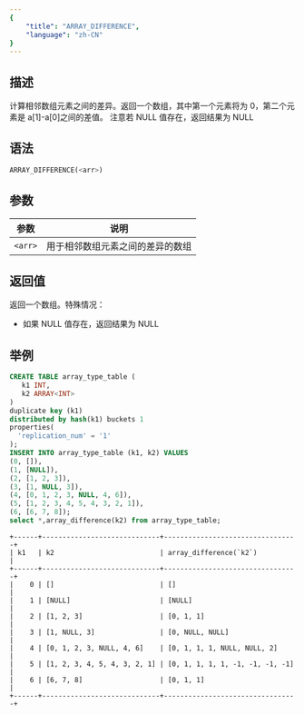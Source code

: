 ```yaml
---
{
    "title": "ARRAY_DIFFERENCE",
    "language": "zh-CN"
}
---
```


## 描述
计算相邻数组元素之间的差异。返回一个数组，其中第一个元素将为 0，第二个元素是 a[1]-a[0]之间的差值。
注意若 NULL 值存在，返回结果为 NULL

## 语法
```sql
ARRAY_DIFFERENCE(<arr>)
```

## 参数
| 参数 | 说明 |
|---|---|
| `<arr>` | 用于相邻数组元素之间的差异的数组 |

## 返回值
返回一个数组。特殊情况：
- 如果 NULL 值存在，返回结果为 NULL

## 举例

```sql
CREATE TABLE array_type_table (
   k1 INT,
   k2 ARRAY<INT>
)
duplicate key (k1)
distributed by hash(k1) buckets 1
properties(
  'replication_num' = '1'
);
INSERT INTO array_type_table (k1, k2) VALUES
(0, []),
(1, [NULL]),
(2, [1, 2, 3]),
(3, [1, NULL, 3]),
(4, [0, 1, 2, 3, NULL, 4, 6]),
(5, [1, 2, 3, 4, 5, 4, 3, 2, 1]),
(6, [6, 7, 8]);
select *,array_difference(k2) from array_type_table;
```
```text
+------+-----------------------------+---------------------------------+
| k1   | k2                          | array_difference(`k2`)          |
+------+-----------------------------+---------------------------------+
|    0 | []                          | []                              |
|    1 | [NULL]                      | [NULL]                          |
|    2 | [1, 2, 3]                   | [0, 1, 1]                       |
|    3 | [1, NULL, 3]                | [0, NULL, NULL]                 |
|    4 | [0, 1, 2, 3, NULL, 4, 6]    | [0, 1, 1, 1, NULL, NULL, 2]     |
|    5 | [1, 2, 3, 4, 5, 4, 3, 2, 1] | [0, 1, 1, 1, 1, -1, -1, -1, -1] |
|    6 | [6, 7, 8]                   | [0, 1, 1]                       |
+------+-----------------------------+---------------------------------+
```
